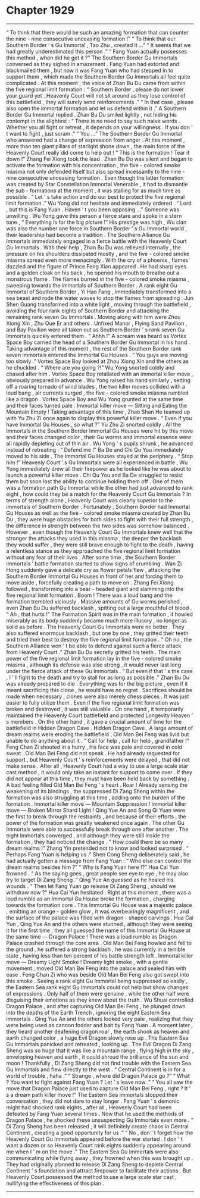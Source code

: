 
# Chapter 1929


---

“ To think that there would be such an amazing formation that can counter the nine - nine consecutive unceasing formation !”
“ To think that our Southern Border ’ s Gu Immortal , Tao Zhu , created it …”
“ It seems that we had greatly underestimated this person .”
“ Fang Yuan actually possesses this method , when did he get it ?”
The Southern Border Gu Immortals conversed as they sighed in amazement .
Fang Yuan had extorted and blackmailed them , but now it was Fang Yuan who had stepped in to support them , which made the Southern Border Gu Immortals all feel quite complicated .
At this moment , the voice of Zhan Bu Du came from within the five regional limit formation : “ Southern Border , please do not lower your guard yet . Heavenly Court will not sit around as they lose control of this battlefield , they will surely send reinforcements .”
“ In that case , please also open the immortal formation and let us defend within it .” A Southern Border Gu Immortal replied .
Zhan Bu Du smiled lightly , not hiding his contempt in the slightest : “ There is no need to say such naive words . Whether you all fight or retreat , it depends on your willingness . If you don ’ t want to fight , just scram .”
“ You …” The Southern Border Gu Immortal who answered had a change of expression from anger .
At this moment , more than ten giant pillars of starlight shone down , the main force of the Heavenly Court really did come to help out !
“ This is the formation ! Tear it down !” Zhang Fei Xiong took the lead .
Zhan Bu Du was silent and began to activate the formation with his concentration , the five - colored smoke miasma not only defended itself but also spread incessantly to the nine - nine consecutive unceasing formation .
Even though the latter formation was created by Star Constellation Immortal Venerable , it had to dismantle the sub - formations at the moment , it was stalling for as much time as possible .
“ Let ’ s take action and do our best to protect the five regional limit formation .” Wu Yong did not hesitate and immediately ordered .
“ Lord , but this is Fang Yuan . Haven ’ t you been opposing …” Someone was unwilling .
Wu Yong gave this person a fierce stare and spoke in a stern tone , “ Everything is for the big picture !”
His prestige was high , Wu clan was also the number one force in Southern Border ’ s Gu Immortal world , their leadership had become a tradition .
The Southern Alliance Gu Immortals immediately engaged in a fierce battle with the Heavenly Court Gu Immortals .
With their help , Zhan Bu Du was relieved internally , the pressure on his shoulders dissipated mostly , and the five - colored smoke miasma spread even more menacingly .
With the cry of a phoenix , flames dazzled and the figure of Prince Feng Xian appeared .
He had sharp eyes and a golden cloak on his back , he opened his mouth to breathe out a monstrous flame .
The flames burned in the five - colored smoke miasma , sweeping towards the immortals of Southern Border .
A rank eight Gu Immortal of Southern Border , Yi Hao Fang , immediately transformed into a sea beast and rode the water waves to stop the flames from spreading .
Jun Shen Guang transformed into a white light , moving through the battlefield , avoiding the four rank eights of Southern Border and attacking the remaining rank seven Gu Immortals .
Moving along with him were Zhou Xiong Xin , Zhu Que Er and others .
Unfixed Manor , Flying Sand Pavilion , and Bay Pavilion were all taken out as Southern Border ’ s rank seven Gu Immortals quickly entered them .
“ Ahhh !”
A scream was heard as Vortex Space Boy carried the head of a Southern Border Gu Immortal in his hand .
Taking advantage of this moment , the rest of the Southern Border rank seven immortals entered the Immortal Gu Houses .
“ You guys are moving too slowly .” Vortex Space Boy looked at Zhou Xiong Xin and the others as he chuckled .
“ Where are you going ?!” Wu Yong snorted coldly and chased after him .
Vortex Space Boy retaliated with an immortal killer move , obviously prepared in advance .
Wu Yong raised his hand similarly , setting off a roaring tornado of wind blades , the two killer moves collided with a loud bang , air currents surged , the five - colored smoke miasma rumbled like a dragon .
Vortex Space Boy and Wu Yong grunted at the same time and their faces turned pale .
Immortal killer move — Sitting and Eating the Mountain Empty !
Taking advantage of this time , Zhao Shan He teamed up with Yu Zhu Zi once again to display this powerful killer move .
“ Even if you have Immortal Gu Houses , so what ?” Yu Zhu Zi snorted coldly .
All the Immortals in the Southern Border Immortal Gu Houses were hit by this move and their faces changed color , their Gu worms and immortal essence were all rapidly depleting out of thin air .
Wu Yong ’ s pupils shrunk , he advanced instead of retreating : “ Defend me !”
Ba De and Chi Qu You immediately moved to his side .
The Immortal Gu Houses stayed at the periphery .
“ Stop him !” Heavenly Court ’ s Gu Immortals were all experienced in battle , Wu Yong immediately drew all their firepower as he looked like he was about to launch a powerful killer move .
Chi Qu You and Ba De struggled to resist them but soon lost the ability to continue holding them off .
One of them was a formation path Gu Immortal while the other had just advanced to rank eight , how could they be a match for the Heavenly Court Gu Immortals ?
In terms of strength alone , Heavenly Court was clearly superior to the immortals of Southern Border . Fortunately , Southern Border had Immortal Gu Houses as well as the five - colored smoke miasma created by Zhan Bu Du , they were huge obstacles for both sides to fight with their full strength , the difference in strength between the two sides was somehow balanced .
However , even though the Heavenly Court Gu Immortals knew well that the stronger the attacks they used in this miasma , the deeper the backlash they would suffer , they were still brave enough to fight to the death , having a relentless stance as they approached the five regional limit formation without any fear of their lives .
After some time , the Southern Border immortals ’ battle formation started to show signs of crumbling .
Wan Zi Hong suddenly gave a delicate cry as flower petals flew , attacking the Southern Border Immortal Gu Houses in front of her and forcing them to move aside , forcefully creating a path to move on .
Zhang Fei Xiong followed , transforming into a bear - headed giant and slamming into the five regional limit formation .
Boom !
There was a loud bang and the formation trembled viciously .
Massive amounts of Gu worms perished , even Zhan Bu Du suffered backlash , spitting out a large mouthful of blood .
“ Ah , that hurts !” The Formation Spirit was in the main formation , it howled miserably as its body suddenly became much more illusory , no longer as solid as before .
The Heavenly Court Gu Immortals were no better .
They also suffered enormous backlash , but one by one , they gritted their teeth and tried their best to destroy the five regional limit formation .
“ Oh no , the Southern Alliance won ’ t be able to defend against such a fierce attack from Heavenly Court .” Zhan Bu Du secretly gritted his teeth .
The main power of the five regional limit formation lay in the five - colored smoke miasma , although its defense was also strong , it would never last long under the fierce attack of these Gu Immortals .
“ But even if that ’ s the case , I ’ ll fight to the death and try to stall for as long as possible .” Zhan Bu Du was already prepared to die .
Everything was for the big picture , even if it meant sacrificing this clone , he would have no regret .
Sacrifices should be made when necessary , clones were also merely chess pieces . It was just easier to fully utilize them .
Even if the five regional limit formation was broken and destroyed , it was still valuable .
On one hand , it temporarily maintained the Heavenly Court battlefield and protected Longevity Heaven ’ s members . On the other hand , it gave a crucial amount of time for the battlefield in Hidden Dragon Cave .
Hidden Dragon Cave .
A large amount of dream realms were eroding the battlefield , Old Man Bei Feng was livid but unable to do anything about it .
“ Call for help , call for help , grandfather !” Feng Chan Zi shouted in a hurry , his face was pale and covered in cold sweat .
Old Man Bei Feng did not speak .
He had already requested for support , but Heavenly Court ’ s reinforcements were delayed , that did not make sense .
After all , Heavenly Court had a way to use a large scale star cast method , it would only take an instant for support to come over . If they did not appear at this time , they must have been held back by something .
A bad feeling filled Old Man Bei Feng ’ s heart .
Roar !
Already sensing the weakening of its bindings , the suppressed Di Zang Sheng within the formation was also struggling at this time , adding onto the burden of the formation .
Immortal killer move — Mountain Suppression !
Immortal killer move — Broken Mirror Shard Light !
Qing Yue An and Song Qi Yuan were the first to break through the restraints , and because of their efforts , the power of the formation was greatly weakened once again . The other Gu Immortals were able to successfully break through one after another .
The eight Immortals converged , and although they were still inside the formation , they had noticed the change .
“ How could there be so many dream realms !” Zhang Yin pretended not to know and looked surprised .
“ Perhaps Fang Yuan is helping us .” Shen Cong Sheng deliberately said , he had actually gotten a message from Fang Yuan : “ Who else can control the dream realms besides him ?”
“ Why is Fang Yuan here !?” Hua Cai Yun frowned .
“ As the saying goes , great people see eye to eye , he may also try to target Di Zang Sheng .” Qing Yue An guessed as he healed his wounds .
“ Then let Fang Yuan go release Di Zang Sheng , should we withdraw now ?” Hua Cai Yun hesitated .
Right at this moment , there was a loud rumble as an Immortal Gu House broke the formation , charging towards the formation core .
This Immortal Gu House was a majestic palace , emitting an orange - golden glow , it was overbearingly magnificent , and the surface of the palace was filled with dragon - shaped carvings .
Hua Cai Yun , Qing Yue An and the others were stunned , although they were seeing it for the first time , they all guessed the name of this Immortal Gu House at the same time — Dragon Palace !
There was a loud rumble as Dragon Palace crashed through the core area .
Old Man Bei Feng howled and fell to the ground , he suffered a strong backlash , he was currently in a terrible state , having less than ten percent of his battle strength left .
Immortal killer move — Dreamy Light Smoke !
Dreamy light smoke , with a gentle movement , moved Old Man Bei Feng into the palace and sealed him with ease .
Feng Chan Zi who was beside Old Man Bei Feng also got swept into this smoke .
Seeing a rank eight Gu Immortal being suppressed so easily , the Eastern Sea rank eight Gu Immortals could not help but show changes of expressions . Only half of them were genuine , while the other half were disguising their emotions as they knew about the truth .
Wu Shuai controlled Dragon Palace , and after capturing Old Man Bei Feng , he plunged down into the depths of the Earth Trench , ignoring the eight Eastern Sea immortals .
Qing Yue An and the others looked very pale , realizing that they were being used as cannon fodder and bait by Fang Yuan .
A moment later , they heard another deafening dragon roar , the earth shook as heaven and earth changed color , a huge Evil Dragon slowly rose up .
The Eastern Sea Gu Immortals panicked and retreated , looking up .
The Evil Dragon Di Zang Sheng was so huge that it was like a mountain range , flying high in the sky , enveloping heaven and earth , it could shroud the brilliance of the sun and moon !
Thankfully , Di Zang Sheng did not find trouble with the Eastern Sea Gu Immortals and flew directly to the west .
“ Central Continent is in for a world of trouble , haha .”
“ Strange , where did Dragon Palace go ?”
“ What ? You want to fight against Fang Yuan ? Let ’ s leave now .”
“ You all saw the move that Dragon Palace just used to capture Old Man Bei Feng , right ? It ’ s a dream path killer move !”
The Eastern Sea immortals stopped their conversation , they did not dare to stay longer .
Fang Yuan ’ s demonic might had shocked rank eights , after all , Heavenly Court had been defeated by Fang Yuan several times . Now that he used the methods of Dragon Palace , he shocked these unsuspecting Gu Immortals even more .
“ Di Zang Sheng has been released , it will definitely create chaos in Central Continent , creating a good opportunity for us .”
“ No , don ’ t forget how the Heavenly Court Gu Immortals appeared before the war started . I don ’ t want a dozen or so Heavenly Court rank eights suddenly appearing around me when I ’ m on the move .”
The Eastern Sea Gu Immortals were also communicating while flying away , they frowned when this was brought up .
They had originally planned to release Di Zang Sheng to deplete Central Continent ’ s foundation and attract firepower to facilitate their actions . But Heavenly Court possessed the method to use a large scale star cast , nullifying the effectiveness of this plan .

---

